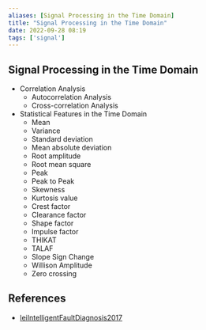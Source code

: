 ```yaml
---
aliases: [Signal Processing in the Time Domain]
title: "Signal Processing in the Time Domain"
date: 2022-09-28 08:19
tags: ['signal']
---
```


## Signal Processing in the Time Domain
- Correlation Analysis
  - Autocorrelation Analysis
  - Cross-correlation Analysis
- Statistical Features in the Time Domain
    - Mean
    - Variance
    - Standard deviation
    - Mean absolute deviation
    - Root amplitude
    - Root mean square
    - Peak
    - Peak to Peak
    - Skewness
    - Kurtosis value
    - Crest factor
    - Clearance factor
    - Shape factor
    - Impulse factor
    - THIKAT
    - TALAF
    - Slope Sign Change
    - Willison Amplitude
    - Zero crossing


## References
- [leiIntelligentFaultDiagnosis2017](../zotero/leiIntelligentFaultDiagnosis2017.md)